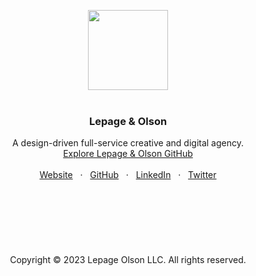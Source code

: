 <p align="center">
  <a href=#>
    <img src="https://user-images.githubusercontent.com/1711854/220379192-61c06a32-7bcf-4ccc-b893-da3865e53967.png" width="128">
  </a>
  <br/>
  <br/>
</p>

<h3 align="center">Lepage & Olson</h3>

<p align="center">
  A design-driven full-service creative and digital agency.
  <br/>
  <a href="https://github.com/lepageolson">Explore Lepage & Olson GitHub</a>
  <br/>
  <br/>
  <a href="https://lepageolson.xyz">Website</a>
  &nbsp; · &nbsp;
  <a href="https://github.com/lepageolson">GitHub</a>
  &nbsp; · &nbsp;
  <a href="https://www.linkedin.com/company/lepageolson">LinkedIn</a>
  &nbsp; · &nbsp;
  <a href="https://twitter.com/lepageolson">Twitter</a>
  <br/>
  <br/>
  <br/>
  <br/>
  <br/>
  <br/>
  <br/>
  <br/>
    Copyright © 2023 Lepage Olson LLC. All rights reserved.
  </p>
</p>


<br/>

